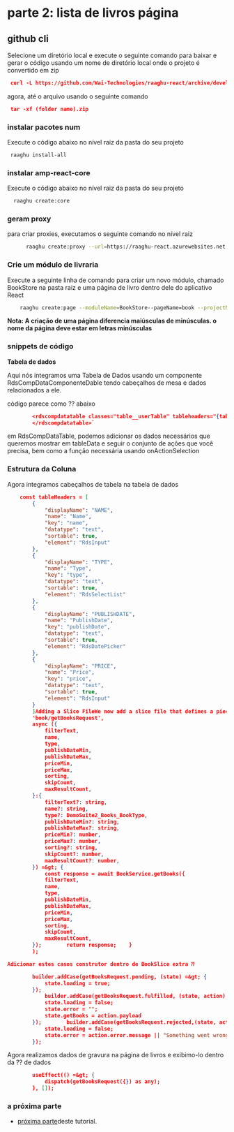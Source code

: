 # parte 2: lista de livros página
## github cli
Selecione um diretório local e execute o seguinte comando para baixar e gerar o código usando um nome de diretório local onde o projeto é convertido em zip
```json
 curl -L https://github.com/Wai-Technologies/raaghu-react/archive/development-abp.zip --output (folder name).zip
```
agora, até o arquivo usando o seguinte comando
```json
 tar -xf (folder name).zip
```
### instalar pacotes num
Execute o código abaixo no nível raiz da pasta do seu projeto
```bash
 raaghu install-all
```
### instalar amp-react-core
Execute o código abaixo no nível raiz da pasta do seu projeto
```bash
  raaghu create:core
```
### geram proxy
para criar proxies, executamos o seguinte comando no nível raiz
```bash
      raaghu create:proxy --url=https://raaghu-react.azurewebsites.net
```
### Crie um módulo de livraria
Execute a seguinte linha de comando para criar um novo módulo, chamado BookStore na pasta raiz e uma página de livro dentro dele do aplicativo React
```bash
    raaghu create:page --moduleName=BookStore--pageName=book --projectName=Acme.BookStore
```
**Nota: A criação de uma página diferencia maiúsculas de minúsculas. o nome da página deve estar em letras minúsculas**
### snippets de código
**Tabela de dados**

Aqui nós integramos uma Tabela de Dados usando um componente RdsCompDataComponenteDable tendo cabeçalhos de mesa e dados relacionados a ele.

código parece como ⁇  abaixo
```json
        <rdscompdatatable classes="table__userTable" tableheaders="{tableHeaders}" pagination="{true}" tabledata="{Data}" onactionselection="{onActionSelection}" recordsperpage="{5}" recordsperpageselectlistoption="{true}">`
        </rdscompdatatable>`
```
em RdsCompDataTable, podemos adicionar os dados necessários que queremos mostrar em tableData e seguir o conjunto de ações que você precisa, bem como a função necessária usando onActionSelection

### Estrutura da Coluna
Agora integramos cabeçalhos de tabela na tabela de dados
```json
    const tableHeaders = [
        {
            "displayName": "NAME",
            "name": "Name",
            "key": "name",
            "datatype": "text",
            "sortable": true,
            "element": "RdsInput"
        },
        {
            "displayName": "TYPE",
            "name": "Type",
            "key": "type",
            "datatype": "text",
            "sortable": true,
            "element": "RdsSelectList"
        },
        {
            "displayName": "PUBLISHDATE",
            "name": "PublishDate",
            "key": "publishDate",
            "datatype": "text",
            "sortable": true,
            "element": "RdsDatePicker"
        },
        {
            "displayName": "PRICE",
            "name": "Price",
            "key": "price",
            "datatype": "text",
            "sortable": true,
            "element": "RdsInput"
        }
        ]Adding a Slice FileWe now add a slice file that defines a piece of state and its corresponding reducer functions    export const getBooksRequest = createAsyncThunk(
        'book/getBooksRequest',
        async ({
            filterText,
            name,
            type,
            publishDateMin,
            publishDateMax,
            priceMin,
            priceMax,
            sorting,
            skipCount,
            maxResultCount,
        }:{
            filterText?: string,
            name?: string,
            type?: DemoSuite2_Books_BookType,
            publishDateMin?: string,
            publishDateMax?: string,
            priceMin?: number,
            priceMax?: number,
            sorting?: string,
            skipCount?: number,
            maxResultCount?: number,
        }) =&gt; {
            const response = await BookService.getBooks({
            filterText,
            name,
            type,
            publishDateMin,
            publishDateMax,
            priceMin,
            priceMax,
            sorting,
            skipCount,
            maxResultCount,
        });        return response;    }
        );

Adicionar estes casos construtor dentro de BookSlice extra ⁇

        builder.addCase(getBooksRequest.pending, (state) =&gt; {
            state.loading = true;
        });
            builder.addCase(getBooksRequest.fulfilled, (state, action) =&gt; {
            state.loading = false;
            state.error = "";
            state.getBooks = action.payload
        });        builder.addCase(getBooksRequest.rejected,(state, action)=&gt; {
            state.loading = false;
            state.error = action.error.message || "Something went wrong";
        });
```

Agora realizamos dados de gravura na página de livros e exibimo-lo dentro da ⁇  de dados
```json
        useEffect(() =&gt; {
            dispatch(getBooksRequest({}) as any);
        }, []);
```
### a próxima parte

- [próxima parte](Creating-Updating-And-Deleting-Book.md "")deste tutorial.

